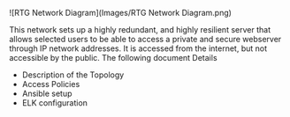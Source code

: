 ![RTG Network Diagram](Images/RTG Network Diagram.png)

This network sets up a highly redundant, and highly resilient server that allows selected users to be able to access a private and secure webserver through IP network addresses. It is accessed from the internet, but not accessible by the public. The following document Details
-	Description of the Topology
-	Access Policies
-	Ansible setup
-	ELK configuration
